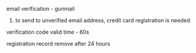 email verification - gunmail
1. to send to unverified email address, credit card registration is needed

verification code valid time - 60s

registration record remove after 24 hours